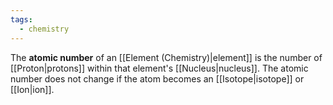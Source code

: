 ```yaml
---
tags:
  - chemistry
---
```

The **atomic number** of an [[Element (Chemistry)|element]] is the number of [[Proton|protons]] within that element's [[Nucleus|nucleus]]. The atomic number does not change if the atom becomes an [[Isotope|isotope]] or [[Ion|ion]].